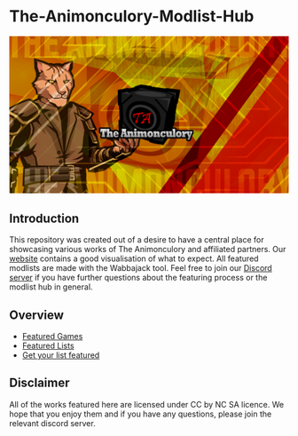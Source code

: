 # The-Animonculory-Modlist-Hub

![Animonculory Logo](https://github.com/The-Animonculory/The-Animonculory-Modlist-Hub/blob/main/resources/AnimonculoryLogo.png)

## Introduction

This repository was created out of a desire to have a central place for showcasing various works of The Animonculory and affiliated partners.
Our [website](www.https://sites.google.com/view/theanimonculory/the-animonculory) contains a good visualisation of what to expect. All featured modlists are made with the Wabbajack tool. Feel free to join our [Discord server](https://discord.gg/DffHKcszfg) if you have further questions about the featuring process or the modlist hub in general.

## Overview

- [Featured Games](https://github.com/The-Animonculory/The-Animonculory-Modlist-Hub/blob/main/main%20games.md)
- [Featured Lists](https://github.com/The-Animonculory/The-Animonculory-Modlist-Hub/blob/main/FeaturedLists.md)
- [Get your list featured](https://github.com/The-Animonculory/The-Animonculory-Modlist-Hub/blob/main/ApplicationForBeingFeatured.md)

## Disclaimer

All of the works featured here are licensed under CC by NC SA licence. We hope that you enjoy them and if you have any questions, please join the relevant discord server.
